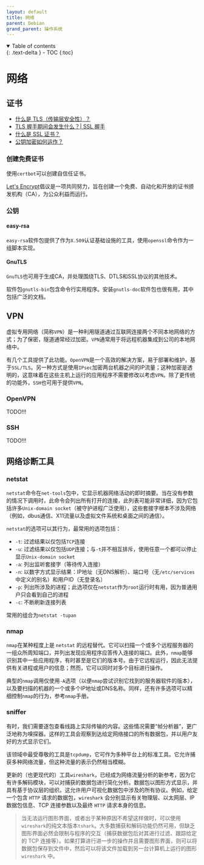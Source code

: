 ```yaml
---
layout: default
title: 网络
parent: Debian
grand_parent: 操作系统
---
```


<details open markdown="block">
  <summary>
    Table of contents
  </summary>
  {: .text-delta }
- TOC
{:toc}
</details>

# 网络

## 证书

- [什么是 TLS（传输层安全性）？](https://www.cloudflare-cn.com/learning/ssl/transport-layer-security-tls/)
- [TLS 握手期间会发生什么？| SSL 握手](https://www.cloudflare-cn.com/learning/ssl/what-happens-in-a-tls-handshake/)
- [什么是 SSL 证书？](https://www.cloudflare-cn.com/learning/ssl/what-is-an-ssl-certificate/)
- [公钥加密如何运作？](https://www.cloudflare-cn.com/learning/ssl/how-does-public-key-encryption-work/)

### 创建免费证书

使用`certbot`可以创建自信任证书。

[Let's Encrypt](https://letsencrypt.org/)倡议是一项共同努力，旨在创建一个免费、自动化和开放的证书颁发机构（CA），为公众利益而运行。

### 公钥

#### easy-rsa

`easy-rsa`软件包提供了作为`X.509`认证基础设施的工具，使用`openssl`命令作为一组脚本实现。

#### GnuTLS

`GnuTLS`也可用于生成CA，并处理围绕TLS、DTLS和SSL协议的其他技术。

软件包`gnutls-bin`包含命令行实用程序。安装`gnutls-doc`软件包也很有用，其中包括广泛的文档。

## VPN

虚拟专用网络（简称`VPN`）是一种利用隧道通过互联网连接两个不同本地网络的方式；为了保密，隧道通常经过加密。`VPN`通常用于将远程机器集成到公司的本地网络中。

有几个工具提供了此功能。`OpenVPN`是一个高效的解决方案，易于部署和维护，基于`SSL/TLS`。另一种方式是使用`IPsec`加密两台机器之间的IP流量；这种加密是透明的，这意味着在这些主机上运行的应用程序不需要修改以考虑`VPN`。除了更传统的功能外，`SSH`也可用于提供`VPN`。

### OpenVPN

TODO!!!

### SSH

TODO!!!

## 网络诊断工具

### netstat

`netstat`命令在`net-tools`包中，它显示机器网络活动的即时摘要。当在没有参数的情况下调用时，此命令会列出所有打开的连接，此列表可能非常详细，因为它包括许多`Unix-domain socket`（被守护进程广泛使用），这些套接字根本不涉及网络（例如，dbus通信、X11流量以及虚拟文件系统和桌面之间的通信）。

`netstat`的选项可以其行为，最常用的选项包括：
- `-t`: 过滤结果以仅包括`TCP`连接
- `-u`: 过滤结果以仅包括`UDP`连接；与`-t`并不相互排斥，使用任意一个都可以停止显示`Unix-domain socket`
- `-a`: 列出监听套接字（等待传入连接）
- `-n`: 以数字方式显示结果：IP地址（无DNS解析）、端口号（无`/etc/services`中定义的别名）和用户ID（无登录名）
- `-p`: 列出所涉及的进程；此选项仅在`netstat`作为`root`运行时有用，因为普通用户只会看到自己的进程
- `-c`: 不断刷新连接列表

常用的组合为`netstat -tupan`

### nmap

`nmap`在某种程度上是 `netstat` 的远程替代。它可以扫描一个或多个远程服务器的一组众所周知端口，并列出发现应用程序应答传入连接的端口。此外，`nmap`能够识别其中一些应用程序，有时甚至是它们的版本号。由于它远程运行，因此无法提供有关进程或用户的信息；然而，它可以同时对多个目标进行操作。

典型的`nmap`调用仅使用`-A`选项（以便`nmap`尝试识别它找到的服务器软件的版本），以及要扫描的机器的一个或多个IP地址或DNS名称。同样，还有许多选项可以精细控制`nmap`的行为，参考`nmap`手册。

### sniffer

有时，我们需要逐包查看线路上实际传输的内容。这些情况需要“帧分析器”，更广泛地称为嗅探器。这样的工具会观察到达给定网络接口的所有数据包，并以用户友好的方式显示它们。

该领域中最受尊敬的工具是`tcpdump`，它可作为多种平台上的标准工具。它允许捕获多种网络流量，但这种流量的表示仍然相当模糊。

更新的（也更现代的）工具`wireshark`，已经成为网络流量分析的新参考，因为它有许多解码模块，可以对捕获的数据包进行简化分析。数据包以图形方式显示，并具有基于协议层的组织。这允许用户可视化数据包中涉及的所有协议。例如，给定一个包含 `HTTP` 请求的数据包，`wireshark` 会分别显示有关物理层、以太网层、IP 数据包信息、TCP 连接参数以及最终 `HTTP` 请求本身的信息。

> 当无法运行图形界面，或者出于某种原因不希望这样做时，可以使用`wireshark`的纯文本版本`tshark`。大多数捕获和解码功能仍然可用，但缺乏图形界面必然会限制与程序的交互（捕获数据包后对其进行过滤、跟踪给定的 TCP 连接等）。如果打算进行进一步的操作并且需要图形界面，则可以将数据包保存到文件中，然后可以将该文件加载到另一台计算机上运行的图形`wireshark` 中。


